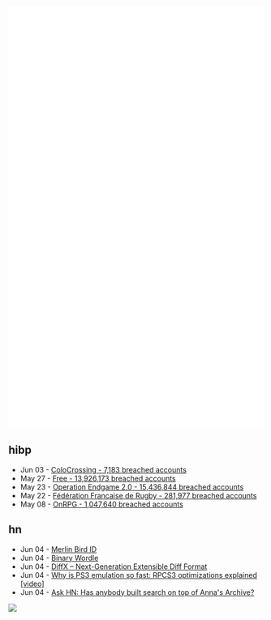![Metrics](https://raw.githubusercontent.com/phixion/phixion/master/metrics.svg)

## hibp

<!--
for https://github.com/phixion/phixion/blob/main/.github/workflows/feeds.yml
-->
<!--START_SECTION:haveibeenpwnd-->
- Jun 03 - [ColoCrossing - 7,183 breached accounts](https://haveibeenpwned.com/Breach/ColoCrossing)
- May 27 - [Free - 13,926,173 breached accounts](https://haveibeenpwned.com/Breach/FreeMobile)
- May 23 - [Operation Endgame 2.0 - 15,436,844 breached accounts](https://haveibeenpwned.com/Breach/OperationEndgame2)
- May 22 - [Fédération Francaise de Rugby - 281,977 breached accounts](https://haveibeenpwned.com/Breach/FFR)
- May 08 - [OnRPG - 1,047,640 breached accounts](https://haveibeenpwned.com/Breach/OnRPG)
<!--END_SECTION:haveibeenpwnd-->

## hn

<!--
for https://github.com/phixion/phixion/blob/main/.github/workflows/feeds.yml
-->
<!--START_SECTION:hn-->
- Jun 04 - [Merlin Bird ID](https://merlin.allaboutbirds.org/)
- Jun 04 - [Binary Wordle](https://wordle.chengeric.com/)
- Jun 04 - [DiffX – Next-Generation Extensible Diff Format](https://diffx.org/)
- Jun 04 - [Why is PS3 emulation so fast: RPCS3 optimizations explained [video]](https://www.youtube.com/watch?v=19ae5Mq2lJE)
- Jun 04 - [Ask HN: Has anybody built search on top of Anna's Archive?](https://news.ycombinator.com/item?id=44176514)
<!--END_SECTION:hn-->

<!--
for https://yhype.me
-->
![](https://hit.yhype.me/github/profile?user_id=13013670)
